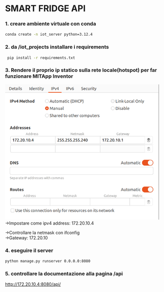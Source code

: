 # SMART FRIDGE API

### 1. creare ambiente virtuale con conda

```bash
conda create -n iot_server python=3.12.4
```

### 2. da /iot_projects installare i requirements

```bash
 pip install -r requirements.txt
```

### 3. Rendere il proprio ip statico sulla rete locale(hotspot) per far funzionare MITApp Inventor

<img src="readme_resources/static_ipv4.png" alt="Come assegnare ipv4 fisso al proprio pc dalle impostazioni (Ubuntu)" width="600">
<br>
->Impostare come ipv4 address: 172.20.10.4

->Controllare la netmask con ifconfig  
->Gateway: 172.20.10

### 4. eseguire il server

```bash
python manage.py runserver 0.0.0.0:8080
```

### 5. controllare la documentazione alla pagina /api

http://172.20.10.4:8080/api/
